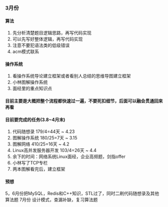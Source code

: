 ### 3月份

#### 算法
1. 先分析清楚题目逻辑思路，再写代码实现
2. 可以先写好整体逻辑，再写代码实现
3. 注意不要犯语法类的低级错误
4. acm模式联系

#### 操作系统
1. 看操作系统导论建立框架或者看别人总结的思维导图建立框架
2. 小林图解操作系统
3. 面经里的重点知识点

#### 目前主要是大概把整个流程都快速过一遍，不要死扣细节，后面可以融会贯通回来再看

#### 目前要完成的任务(3.8~4月末)
1. 代码随想录 179/4=44天 ~ 4.23
2. 图解操作系统 180/25=7天 ~ 3.15
3. 图解网络 410/25=16天 ~ 4.2
4. Linux高并发服务器开发 103/4=26天 ~ 4.4
5. 余下的时间：网络系统Linux面经，企业高频题，剑指offer
6. 小林写了TCP专栏
7. 两本图解看完后，建立框架
#### 预想
5，6月份把MySQL，Redis和C++知识，STL过了，同时二刷代码随想录及其他算法题
7月份 设计模式，查漏补缺，复习算法题